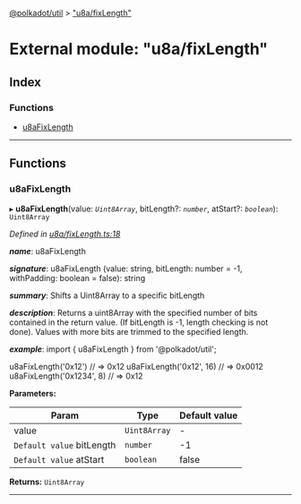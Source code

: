 [@polkadot/util](../README.md) > ["u8a/fixLength"](../modules/_u8a_fixlength_.md)

# External module: "u8a/fixLength"

## Index

### Functions

* [u8aFixLength](_u8a_fixlength_.md#u8afixlength)

---

## Functions

<a id="u8afixlength"></a>

###  u8aFixLength

▸ **u8aFixLength**(value: *`Uint8Array`*, bitLength?: *`number`*, atStart?: *`boolean`*): `Uint8Array`

*Defined in [u8a/fixLength.ts:18](https://github.com/polkadot-js/util/blob/7550b44/packages/util/src/u8a/fixLength.ts#L18)*

*__name__*: u8aFixLength

*__signature__*: u8aFixLength (value: string, bitLength: number = -1, withPadding: boolean = false): string

*__summary__*: Shifts a Uint8Array to a specific bitLength

*__description__*: Returns a uint8Array with the specified number of bits contained in the return value. (If bitLength is -1, length checking is not done). Values with more bits are trimmed to the specified length.

*__example__*: import { u8aFixLength } from '@polkadot/util';

u8aFixLength('0x12') // => 0x12 u8aFixLength('0x12', 16) // => 0x0012 u8aFixLength('0x1234', 8) // => 0x12

**Parameters:**

| Param | Type | Default value |
| ------ | ------ | ------ |
| value | `Uint8Array` | - |
| `Default value` bitLength | `number` |  -1 |
| `Default value` atStart | `boolean` | false |

**Returns:** `Uint8Array`

___

